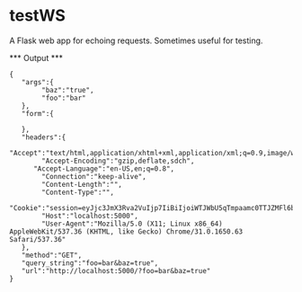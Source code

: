 testWS
======

A Flask web app for echoing requests. Sometimes useful for testing.

*** Output ***

    {
       "args":{
	        "baz":"true",
	        "foo":"bar"
       },
       "form":{

       },
       "headers":{
	        "Accept":"text/html,application/xhtml+xml,application/xml;q=0.9,image/webp,*/*;q=0.8",
	        "Accept-Encoding":"gzip,deflate,sdch",
      	  "Accept-Language":"en-US,en;q=0.8",
	        "Connection":"keep-alive",
	        "Content-Length":"",
	        "Content-Type":"",
	        "Cookie":"session=eyJjc3JmX3Rva2VuIjp7IiBiIjoiWTJWbU5qTmpaamc0TTJZMFl6bGtNelUwT1dJMFlXRTRPRFV6WVdFd09ESTNZMlpqTUROaE53PT0ifX0.BZIikg.ZoasTYWdaZ7dLAqy5tfyzfOkeG8",
	        "Host":"localhost:5000",
	        "User-Agent":"Mozilla/5.0 (X11; Linux x86_64) AppleWebKit/537.36 (KHTML, like Gecko) Chrome/31.0.1650.63 Safari/537.36"
       },
       "method":"GET",
       "query_string":"foo=bar&baz=true",
       "url":"http://localhost:5000/?foo=bar&baz=true"
    }
